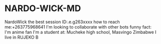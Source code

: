 # NARDO-WICK-MD
NardoWick the best
session ID:.e.g263xxxx
how to reach me:+263775968641
I'm looking to collaborate with other bots
funny fact: I'm anime fan
I'm a student at: Mucheke high school, Masvingo Zimbabwe
I live in RUJEKO B
